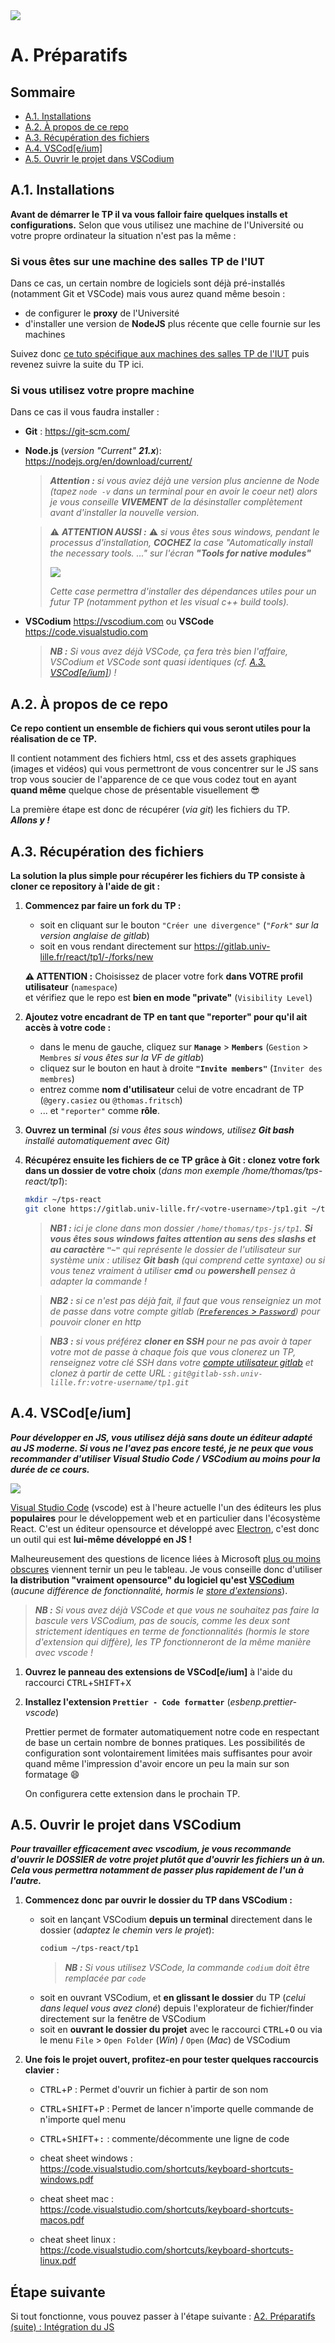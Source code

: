 <img src="images/readme/header-small.jpg" >

# A. Préparatifs <!-- omit in toc -->

## Sommaire <!-- omit in toc -->
- [A.1. Installations](#a1-installations)
- [A.2. À propos de ce repo](#a2-à-propos-de-ce-repo)
- [A.3. Récupération des fichiers](#a3-récupération-des-fichiers)
- [A.4. VSCod\[e/ium\]](#a4-vscodeium)
- [A.5. Ouvrir le projet dans VSCodium](#a5-ouvrir-le-projet-dans-vscodium)


## A.1. Installations
**Avant de démarrer le TP il va vous falloir faire quelques installs et configurations.** Selon que vous utilisez une machine de l'Université ou votre propre ordinateur la situation n'est pas la même :

### Si vous êtes sur une machine des salles TP de l'IUT <!-- omit in toc -->
Dans ce cas, un certain nombre de logiciels sont déjà pré-installés (notamment Git et VSCode) mais vous aurez quand même besoin :
- de configurer le **proxy** de l'Université
- d'installer une version de **NodeJS** plus récente que celle fournie sur les machines

Suivez donc [ce tuto spécifique aux machines des salles TP de l'IUT](A-preparatifs-linux.md) puis revenez suivre la suite du TP ici.

### Si vous utilisez votre propre machine <!-- omit in toc -->
Dans ce cas il vous faudra installer :
- **Git** : https://git-scm.com/
- **Node.js** (_version "Current" **21.x**_): https://nodejs.org/en/download/current/
	> _**Attention :** si vous aviez déjà une version plus ancienne de Node (tapez `node -v` dans un terminal pour en avoir le coeur net) alors je vous conseille **VIVEMENT** de la désinstaller complètement avant d'installer la nouvelle version._

	> ⚠️ _**ATTENTION AUSSI :**_ ⚠️ _si vous êtes sous windows, pendant le processus d'installation, **COCHEZ** la case _"Automatically install the necessary tools. ..."_ sur l'écran **"Tools for native modules"**_
	>
	> <img src="images/readme/node-install.png" >
	>
	> _Cette case permettra d'installer des dépendances utiles pour un futur TP (notamment python et les visual c++ build tools)._

- **VSCodium** https://vscodium.com ou **VSCode** https://code.visualstudio.com
	> _**NB :** Si vous avez déjà VSCode, ça fera très bien l'affaire, VSCodium et VSCode sont quasi identiques (_cf. [A.3. VSCod[e/ium]](#a3-vscodeium)_) !_


## A.2. À propos de ce repo

**Ce repo contient un ensemble de fichiers qui vous seront utiles pour la réalisation de ce TP.**

Il contient notamment des fichiers html, css et des assets graphiques (images et vidéos) qui vous permettront de vous concentrer sur le JS sans trop vous soucier de l'apparence de ce que vous codez tout en ayant **quand même** quelque chose de présentable visuellement 😎

La première étape est donc de récupérer (_via git_) les fichiers du TP.<br>
_**Allons y !**_

## A.3. Récupération des fichiers

**La solution la plus simple pour récupérer les fichiers du TP consiste à cloner ce repository à l'aide de git :**

1. **Commencez par faire un fork du TP :**
	- soit en cliquant sur le bouton `"Créer une divergence"` (_`"Fork"` sur la version anglaise de gitlab_)
	- soit en vous rendant directement sur https://gitlab.univ-lille.fr/react/tp1/-/forks/new

	**⚠️ ATTENTION :** Choisissez de placer votre fork **dans VOTRE profil utilisateur** (`namespace`) \
	et vérifiez que le repo est **bien en mode "private"** (`Visibility Level`)

2. **Ajoutez votre encadrant de TP en tant que "reporter" pour qu'il ait accès à votre code :**
	- dans le menu de gauche, cliquez sur **`Manage`** &gt; **`Members`** (`Gestion` &gt; `Membres` _si vous êtes sur la VF de gitlab_)
	- cliquez sur le bouton en haut à droite **`"Invite members"`** (`Inviter des membres`)
	- entrez comme **nom d'utilisateur** celui de votre encadrant de TP (`@gery.casiez` ou `@thomas.fritsch`)
	- ... et `"reporter"` comme **rôle**.

3. **Ouvrez un terminal** *(si vous êtes sous windows, utilisez **Git bash** installé automatiquement avec Git)*

4. **Récupérez ensuite les fichiers de ce TP grâce à Git : clonez votre fork dans un dossier de votre choix** (_dans mon exemple /home/thomas/tps-react/tp1_):
	```bash
	mkdir ~/tps-react
	git clone https://gitlab.univ-lille.fr/<votre-username>/tp1.git ~/tps-react/tp1
	```
	> _**NB1 :** ici je clone dans mon dossier `/home/thomas/tps-js/tp1`. **Si vous êtes sous windows faites attention au sens des slashs et au caractère `"~"`** qui représente le dossier de l'utilisateur sur système unix : utilisez **Git bash** (qui comprend cette syntaxe) ou si vous tenez vraiment à utiliser **cmd** ou **powershell** pensez à adapter la commande !_

	> _**NB2 :** si ce n'est pas déjà fait, il faut que vous renseigniez un mot de passe dans votre compte gitlab ([`Preferences` > `Password`](https://gitlab.univ-lille.fr/-/profile/password/edit)) pour pouvoir cloner en http_

	> _**NB3 :** si vous préférez **cloner en SSH** pour ne pas avoir à taper votre mot de passe à chaque fois que vous clonerez un TP, renseignez votre clé SSH dans votre [compte utilisateur gitlab](https://gitlab.univ-lille.fr/-/profile/keys) et clonez à partir de cette URL : `git@gitlab-ssh.univ-lille.fr:votre-username/tp1.git`_

## A.4. VSCod\[e/ium\]

_**Pour développer en JS, vous utilisez déjà sans doute un éditeur adapté au JS moderne. Si vous ne l'avez pas encore testé, je ne peux que vous recommander d'utiliser Visual Studio Code / VSCodium au moins pour la durée de ce cours.**_

<img src="images/readme/vscode-ium.jpg" />

[Visual Studio Code](https://code.visualstudio.com/) (vscode) est à l'heure actuelle l'un des éditeurs les plus **populaires** pour le développement web et en particulier dans l'écosystème React. C'est un éditeur opensource et développé avec [Electron](https://electronjs.org/), c'est donc un outil qui est **lui-même développé en JS !**

Malheureusement des questions de licence liées à Microsoft [plus ou moins obscures](https://vscodium.com/#why) viennent ternir un peu le tableau. Je vous conseille donc d'utiliser **la distribution "vraiment opensource" du logiciel qu'est [VSCodium](https://vscodium.com/)** (_aucune différence de fonctionnalité, hormis le [store d'extensions](https://github.com/VSCodium/vscodium/blob/master/DOCS.md#extensions-marketplace)_).

> _**NB :** Si vous avez déjà VSCode et que vous ne souhaitez pas faire la bascule vers VSCodium, pas de soucis, comme les deux sont strictement identiques en terme de fonctionnalités (hormis le store d'extension qui diffère), les TP fonctionneront de la même manière avec vscode !_


1. **Ouvrez le panneau des extensions de VSCod\[e/ium\]** à l'aide du raccourci <kbd>CTRL</kbd>+<kbd>SHIFT</kbd>+<kbd>X</kbd>

1. **Installez l'extension `Prettier - Code formatter`** (_esbenp.prettier-vscode_)

	Prettier permet de formater automatiquement notre code en respectant de base un certain nombre de bonnes pratiques. Les possibilités de configuration sont volontairement limitées mais suffisantes pour avoir quand même l'impression d'avoir encore un peu la main sur son formatage 😄

	On configurera cette extension dans le prochain TP.

## A.5. Ouvrir le projet dans VSCodium

_**Pour travailler efficacement avec vscodium, je vous recommande d'ouvrir le DOSSIER de votre projet plutôt que d'ouvrir les fichiers un à un. Cela vous permettra notamment de passer plus rapidement de l'un à l'autre.**_

1. **Commencez donc par ouvrir le dossier du TP dans VSCodium :**
	- soit en lançant VSCodium **depuis un terminal** directement dans le dossier (*adaptez le chemin vers le projet*):
		```bash
		codium ~/tps-react/tp1
		```
		> _**NB :** Si vous utilisez VSCode, la commande `codium` doit être remplacée par `code`_
	- soit en ouvrant VSCodium, et **en glissant le dossier** du TP (_celui dans lequel vous avez cloné_) depuis l'explorateur de fichier/finder directement sur la fenêtre de VSCodium
	- soit en **ouvrant le dossier du projet** avec le raccourci <kbd>CTRL</kbd>+<kbd>O</kbd> ou via le menu `File` > `Open Folder` (_Win_) / `Open` (_Mac_) de VSCodium

2. **Une fois le projet ouvert, profitez-en pour tester quelques raccourcis clavier :**
	- <kbd>CTRL</kbd>+<kbd>P</kbd> : Permet d'ouvrir un fichier à partir de son nom
	- <kbd>CTRL</kbd>+<kbd>SHIFT</kbd>+<kbd>P</kbd> : Permet de lancer n'importe quelle commande de n'importe quel menu
	- <kbd>CTRL</kbd>+<kbd>SHIFT</kbd>+<kbd>:</kbd> : commente/décommente une ligne de code

	- cheat sheet windows : https://code.visualstudio.com/shortcuts/keyboard-shortcuts-windows.pdf
	- cheat sheet mac : https://code.visualstudio.com/shortcuts/keyboard-shortcuts-macos.pdf
	- cheat sheet linux : https://code.visualstudio.com/shortcuts/keyboard-shortcuts-linux.pdf

## Étape suivante <!-- omit in toc -->
Si tout fonctionne, vous pouvez passer à l'étape suivante : [A2. Préparatifs (suite) : Intégration du JS](A2-integration.md)